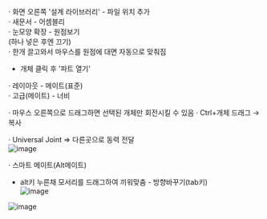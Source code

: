 
· 화면 오른쪽 '설계 라이브러리' - 파일 위치 추가  
· 새문서 - 어셈블리  
· 눈모양 확장 - 원점보기  
  (하나 넣은 후엔 끄기)  
· 한개 끌고와서 마우스를 원점에 대면 자동으로 맞춰짐  
 - 개체 클릭 후 '파트 열기'  
  
· 레이아웃 - 메이트(표준)  
· 고급(메이트) - 너비  
  
· 마우스 오른쪽으로 드래그하면 선택된 개체만 회전시킬 수 있음 
· Ctrl+개체 드래그 → 복사  
  
· Universal Joint => 다른곳으로 동력 전달  
![image](https://user-images.githubusercontent.com/58851945/159638862-cc96ed04-b0fc-4ef9-be70-a193fe708d59.png)
  
  
· 스마트 메이트(Alt메이트)  
  - alt키 누른채 모서리를 드래그하여 끼워맞춤 - 방향바꾸기(tab키)  
![image](https://user-images.githubusercontent.com/58851945/159643271-03819b24-9e83-4b5a-8e16-1c6bcc7d0618.png)
  
    
![image](https://user-images.githubusercontent.com/58851945/159644327-0527e63f-5c87-47e8-8e69-d53264f8114a.png)
